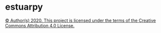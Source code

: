 # estuarpy





[© Author(s) 2020. This project is licensed under the terms of the Creative Commons Attribution 4.0 License.](./LICENCE.md) 

